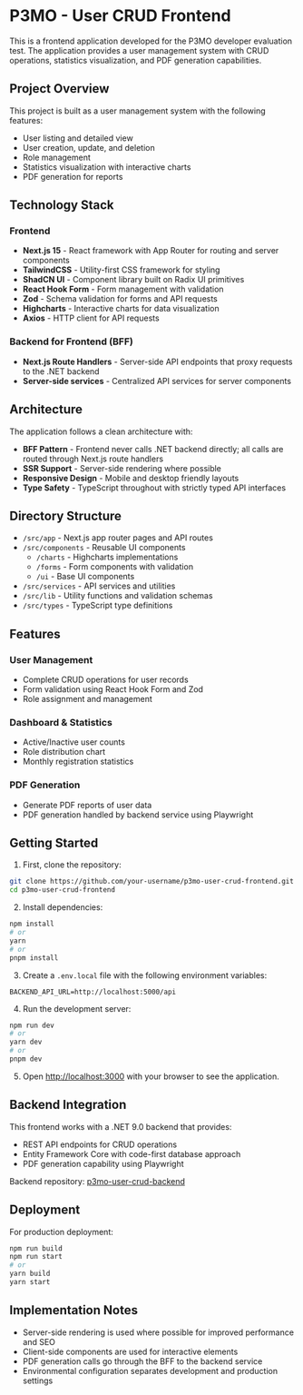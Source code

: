 # P3MO - User CRUD Frontend

This is a frontend application developed for the P3MO developer evaluation test. The application provides a user management system with CRUD operations, statistics visualization, and PDF generation capabilities.

## Project Overview

This project is built as a user management system with the following features:
- User listing and detailed view
- User creation, update, and deletion
- Role management
- Statistics visualization with interactive charts
- PDF generation for reports

## Technology Stack

### Frontend
- **Next.js 15** - React framework with App Router for routing and server components
- **TailwindCSS** - Utility-first CSS framework for styling
- **ShadCN UI** - Component library built on Radix UI primitives
- **React Hook Form** - Form management with validation
- **Zod** - Schema validation for forms and API requests
- **Highcharts** - Interactive charts for data visualization
- **Axios** - HTTP client for API requests

### Backend for Frontend (BFF)
- **Next.js Route Handlers** - Server-side API endpoints that proxy requests to the .NET backend
- **Server-side services** - Centralized API services for server components

## Architecture

The application follows a clean architecture with:
- **BFF Pattern** - Frontend never calls .NET backend directly; all calls are routed through Next.js route handlers
- **SSR Support** - Server-side rendering where possible
- **Responsive Design** - Mobile and desktop friendly layouts
- **Type Safety** - TypeScript throughout with strictly typed API interfaces

## Directory Structure

- `/src/app` - Next.js app router pages and API routes
- `/src/components` - Reusable UI components
  - `/charts` - Highcharts implementations
  - `/forms` - Form components with validation
  - `/ui` - Base UI components
- `/src/services` - API services and utilities
- `/src/lib` - Utility functions and validation schemas
- `/src/types` - TypeScript type definitions

## Features

### User Management
- Complete CRUD operations for user records
- Form validation using React Hook Form and Zod
- Role assignment and management

### Dashboard & Statistics
- Active/Inactive user counts
- Role distribution chart
- Monthly registration statistics

### PDF Generation
- Generate PDF reports of user data
- PDF generation handled by backend service using Playwright

## Getting Started

1. First, clone the repository:
```bash
git clone https://github.com/your-username/p3mo-user-crud-frontend.git
cd p3mo-user-crud-frontend
```

2. Install dependencies:
```bash
npm install
# or
yarn
# or
pnpm install
```

3. Create a `.env.local` file with the following environment variables:
```
BACKEND_API_URL=http://localhost:5000/api
```

4. Run the development server:
```bash
npm run dev
# or
yarn dev
# or
pnpm dev
```

5. Open [http://localhost:3000](http://localhost:3000) with your browser to see the application.

## Backend Integration

This frontend works with a .NET 9.0 backend that provides:
- REST API endpoints for CRUD operations
- Entity Framework Core with code-first database approach
- PDF generation capability using Playwright

Backend repository: [p3mo-user-crud-backend](https://github.com/s4birli/p3mo-user-crud-backend)

## Deployment

For production deployment:

```bash
npm run build
npm run start
# or
yarn build
yarn start
```

## Implementation Notes

- Server-side rendering is used where possible for improved performance and SEO
- Client-side components are used for interactive elements
- PDF generation calls go through the BFF to the backend service
- Environmental configuration separates development and production settings
